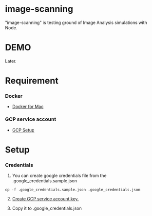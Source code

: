 # image-scanning
 
"image-scanning" is testing ground of Image Analysis simulations with Node.

# DEMO
 
 Later.
 
# Requirement
 
### Docker

- [Docker for Mac](https://docs.docker.com/desktop/install/mac-install/#what-to-know-before-you-install)
 
### GCP service account

 - [GCP Setup](https://cloud.google.com/vision/docs/setup?hl=ja)

# Setup

### Credentials

1. You can create google credentials file from the .google_credentials.sample.json

```
cp -f .google_credentials.sample.json .google_credentials.json
```

2. [Create GCP service account key.](https://cloud.google.com/vision/docs/setup?hl=ja#sa-create)

3. Copy it to .google_credentials.json
